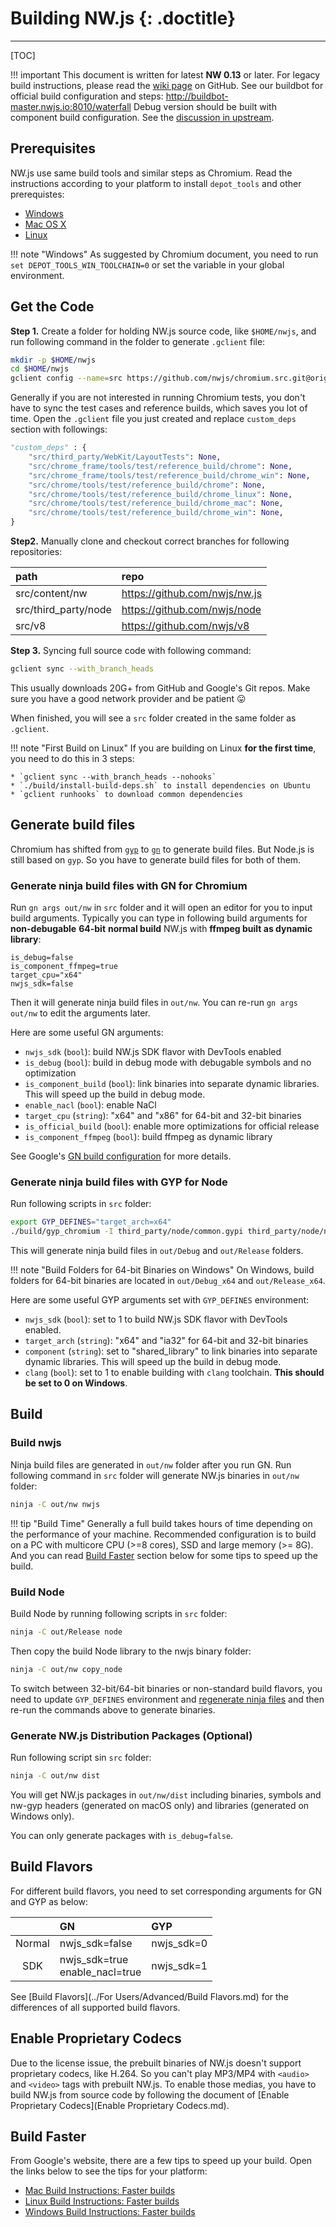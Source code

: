 # Building NW.js {: .doctitle}
---

[TOC]

!!! important
    This document is written for latest **NW 0.13** or later. For legacy build instructions, please read the [wiki page](https://github.com/nwjs/nw.js/wiki/Building-nw.js) on GitHub.
    See our buildbot for official build configuration and steps: http://buildbot-master.nwjs.io:8010/waterfall
    Debug version should be built with component build configuration. See the [discussion in upstream](https://groups.google.com/a/chromium.org/d/msg/chromium-dev/LWRR3fMlvQ4/qos4EaBtBgAJ).

## Prerequisites

NW.js use same build tools and similar steps as Chromium. Read the instructions according to your platform to install `depot_tools` and other prerequistes:

* [Windows](http://www.chromium.org/developers/how-tos/build-instructions-windows)
* [Mac OS X](https://chromium.googlesource.com/chromium/src/+/master/docs/mac_build_instructions.md)
* [Linux](https://chromium.googlesource.com/chromium/src/+/master/docs/linux_build_instructions.md)

!!! note "Windows"
    As suggested by Chromium document, you need to run `set DEPOT_TOOLS_WIN_TOOLCHAIN=0` or set the variable in your global environment.

## Get the Code

**Step 1.** Create a folder for holding NW.js source code, like `$HOME/nwjs`, and run following command in the folder to generate `.gclient` file:

```bash
mkdir -p $HOME/nwjs
cd $HOME/nwjs
gclient config --name=src https://github.com/nwjs/chromium.src.git@origin/nw19
```

Generally if you are not interested in running Chromium tests, you don't have to sync the test cases and reference builds, which saves you lot of time. Open the `.gclient` file you just created and replace `custom_deps` section with followings:

```python
"custom_deps" : {
    "src/third_party/WebKit/LayoutTests": None,
    "src/chrome_frame/tools/test/reference_build/chrome": None,
    "src/chrome_frame/tools/test/reference_build/chrome_win": None,
    "src/chrome/tools/test/reference_build/chrome": None,
    "src/chrome/tools/test/reference_build/chrome_linux": None,
    "src/chrome/tools/test/reference_build/chrome_mac": None,
    "src/chrome/tools/test/reference_build/chrome_win": None,
}
```

**Step2.** Manually clone and checkout correct branches for following repositories:

| path | repo |
|:---- |:---- |
| src/content/nw | https://github.com/nwjs/nw.js |
| src/third_party/node | https://github.com/nwjs/node |
| src/v8 | https://github.com/nwjs/v8 |

**Step 3.** Syncing full source code with following command:
```bash
gclient sync --with_branch_heads
```

This usually downloads 20G+ from GitHub and Google's Git repos. Make sure you have a good network provider and be patient :stuck_out_tongue:

When finished, you will see a `src` folder created in the same folder as `.gclient`.

!!! note "First Build on Linux"
    If you are building on Linux **for the first time**, you need to do this in 3 steps:

    * `gclient sync --with_branch_heads --nohooks`
    * `./build/install-build-deps.sh` to install dependencies on Ubuntu
    * `gclient runhooks` to download common dependencies

## Generate build files

Chromium has shifted from [`gyp`](https://gyp.gsrc.io/) to [`gn`](https://chromium.googlesource.com/chromium/src/+/master/tools/gn/docs/quick_start.md) to generate build files. But Node.js is still based on `gyp`. So you have to generate build files for both of them.

### Generate ninja build files with GN for Chromium

Run `gn args out/nw` in `src` folder and it will open an editor for you to input build arguments. Typically you can type in following build arguments for **non-debugable** **64-bit** **normal build** NW.js with **ffmpeg built as dynamic library**:

````
is_debug=false
is_component_ffmpeg=true
target_cpu="x64"
nwjs_sdk=false
````

Then it will generate ninja build files in `out/nw`. You can re-run `gn args out/nw` to edit the arguments later.

Here are some useful GN arguments:

* `nwjs_sdk` (`bool`): build NW.js SDK flavor with DevTools enabled
* `is_debug` (`bool`): build in debug mode with debugable symbols and no optimization
* `is_component_build` (`bool`): link binaries into separate dynamic libraries. This will speed up the build in debug mode.
* `enable_nacl` (`bool`): enable NaCl
* `target_cpu` (`string`): "x64" and "x86" for 64-bit and 32-bit binaries
* `is_official_build` (`bool`): enable more optimizations for official release
* `is_component_ffmpeg` (`bool`): build ffmpeg as dynamic library

See Google's [GN build configuration](https://www.chromium.org/developers/gn-build-configuration) for more details.

### Generate ninja build files with GYP for Node

Run following scripts in `src` folder:

```bash
export GYP_DEFINES="target_arch=x64"
./build/gyp_chromium -I third_party/node/common.gypi third_party/node/node.gyp
```

This will generate ninja build files in `out/Debug` and `out/Release` folders.

!!! note "Build Folders for 64-bit Binaries on Windows"
    On Windows, build folders for 64-bit binaries are located in `out/Debug_x64` and `out/Release_x64`.

Here are some useful GYP arguments set with `GYP_DEFINES` environment:

* `nwjs_sdk` (`bool`): set to 1 to build NW.js SDK flavor with DevTools enabled.
* `target_arch` (`string`): "x64" and "ia32" for 64-bit and 32-bit binaries
* `component` (`string`): set to "shared_library" to link binaries into separate dynamic libraries. This will speed up the build in debug mode.
* `clang` (`bool`): set to 1 to enable building with `clang` toolchain. **This should be set to 0 on Windows**.

## Build

### Build nwjs

Ninja build files are generated in `out/nw` folder after you run GN. Run following command in `src` folder will generate NW.js binaries in `out/nw` folder:

```bash
ninja -C out/nw nwjs
```

!!! tip "Build Time"
    Generally a full build takes hours of time depending on the performance of your machine. Recommended configuration is to build on a PC with multicore CPU (>=8 cores), SSD and large memory (>= 8G). And you can read [Build Faster](#build-faster) section below for some tips to speed up the build.

### Build Node

Build Node by running following scripts in `src` folder:

```bash
ninja -C out/Release node
```

Then copy the build Node library to the nwjs binary folder:

```bash
ninja -C out/nw copy_node
```

To switch between 32-bit/64-bit binaries or non-standard build flavors, you need to update `GYP_DEFINES` environment and [regenerate ninja files](#generate-build-files) and then re-run the commands above to generate binaries.

### Generate NW.js Distribution Packages (Optional)

Run following script sin `src` folder:

```bash
ninja -C out/nw dist
```

You will get NW.js packages in `out/nw/dist` including binaries, symbols and nw-gyp headers (generated on macOS only) and libraries (generated on Windows only).

You can only generate packages with `is_debug=false`.

## Build Flavors

For different build flavors, you need to set corresponding arguments for GN and GYP as below:

|     | GN | GYP |
|:---:|:---|:---|
| Normal | nwjs_sdk=false | nwjs_sdk=0 |
| SDK | nwjs_sdk=true<br>enable_nacl=true | nwjs_sdk=1 |

See [Build Flavors](../For Users/Advanced/Build Flavors.md) for the differences of all supported build flavors.

## Enable Proprietary Codecs

Due to the license issue, the prebuilt binaries of NW.js doesn't support proprietary codecs, like H.264. So you can't play MP3/MP4 with `<audio>` and `<video>` tags with prebuilt NW.js. To enable those medias, you have to build NW.js from source code by following the document of [Enable Proprietary Codecs](Enable Proprietary Codecs.md).

## Build Faster

From Google's website, there are a few tips to speed up your build. Open the links below to see the tips for your platform:

* [Mac Build Instructions: Faster builds](https://chromium.googlesource.com/chromium/src/+/master/docs/mac_build_instructions.md#Faster-builds)
* [Linux Build Instructions: Faster builds](https://chromium.googlesource.com/chromium/src/+/master/docs/linux_build_instructions.md#faster-builds)
* [Windows Build Instructions: Faster builds](https://chromium.googlesource.com/chromium/src/+/master/docs/windows_build_instructions.md#Faster-builds)

